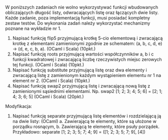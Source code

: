 W poniższych zadaniach nie wolno wykorzystywać funkcji wbudowanych obliczających długość listy,
odwracających listę oraz łączących dwie listy.
Każde zadanie, poza implementacją funkcji, musi posiadać kompletny zestaw testów.
Do wykonania zadań należy wykorzystać mechanizmy poznane na wykładzie nr 1.
1) Napisać funkcję flip5 przyjmującą krotkę 5-cio elementową i zwracającą krotkę z elementami
zamienionymi zgodnie ze schematem: (a, b, c, d, e) -> (d, e, c, b, a). (OCaml i Scala) (10pkt.)
2) Napisać funkcję roots przyjmującą wartości współczynników a, b i c funkcji kwadratowej
i zwracającą liczbę rzeczywistych miejsc zerowych tej funkcji. (OCaml i Scala) (10pkt.)
3) Napisać funkcję substitute przyjmującą listę oraz dwa elementy i zwracającą listę z
zamienionym każdym wystąpieniem elementu nr 1 na element nr 2. (OCaml i Scala) (10pkt.)
4) Napisać funkcję swap2 przyjmującą listę i zwracającą nową listę z zamienionymi sąsiednimi
elementami. Np. swap2 [1; 2; 3; 4; 5; 6] = [2; 1; 4; 3; 6; 5] (OCaml i Scala) (20pkt.)

Modyfikacja:
1) Napisać funkcję separate przyjmującą listę elementów i rozdzielającą ją na dwie listy:
(OCaml)
a. Zawierającą te elementy, które są ułożone w porządku rosnącym,
b. Zawierającą te elementy, które psuły porządek.
Przykładowo: separate [1; 2; 3; 5; 7; 4; 9] = ([1; 2; 3; 5; 7; 9], [4])
